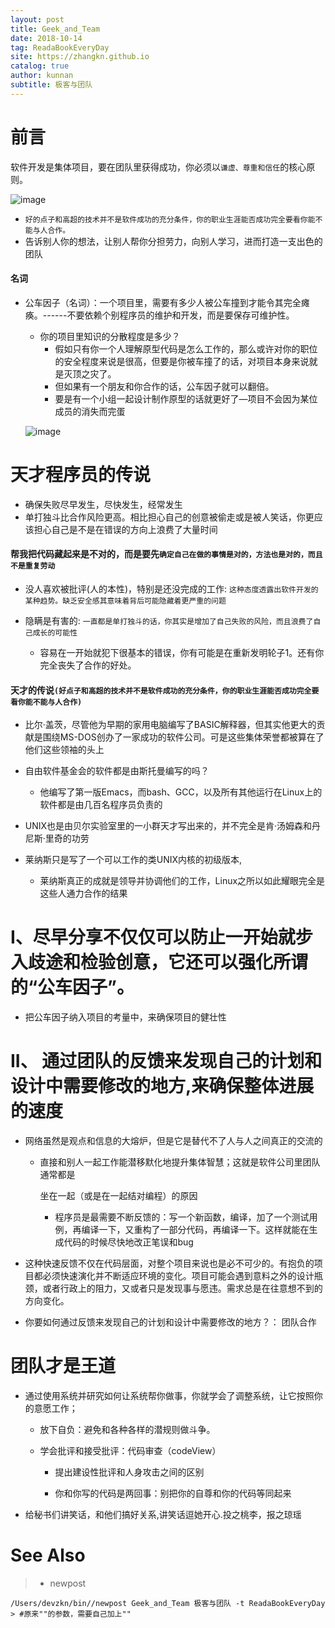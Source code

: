 ```yaml
---
layout: post
title: Geek_and_Team
date: 2018-10-14
tag: ReadaBookEveryDay
site: https://zhangkn.github.io
catalog: true
author: kunnan
subtitle: 极客与团队
---
```








# 前言



软件开发是集体项目，要在团队里获得成功，你必须以`谦虚、尊重和信任`的核心原则。

![image](https://ws1.sinaimg.cn/large/006tBeITgy1fw7w8e0p9rj30dk0csjv2.jpg)



* `好的点子和高超的技术并不是软件成功的充分条件，你的职业生涯能否成功完全要看你能不能与人合作。`
* 告诉别人你的想法，让别人帮你分担劳力，向别人学习，进而打造一支出色的团队



#### 名词



* 公车因子（名词）：一个项目里，需要有多少人被公车撞到才能令其完全瘫痪。------不要依赖个别程序员的维护和开发，而是要保存可维护性。

  * 你的项目里知识的分散程度是多少？
    * 假如只有你一个人理解原型代码是怎么工作的，那么或许对你的职位的安全程度来说是很高，但要是你被车撞了的话，对项目本身来说就是灭顶之灾了。
    * 但如果有一个朋友和你合作的话，公车因子就可以翻倍。
    * 要是有一个小组一起设计制作原型的话就更好了—项目不会因为某位成员的消失而完蛋

  ![image](https://ws1.sinaimg.cn/large/006tBeITgy1fw7vjbvti1j30nx0er7b4.jpg)


# 天才程序员的传说



* 确保失败尽早发生，尽快发生，经常发生
* 单打独斗比合作风险更高。相比担心自己的创意被偷走或是被人笑话，你更应该担心自己是不是在错误的方向上浪费了大量时间


#### 帮我把代码藏起来是不对的，而是要先`确定自己在做的事情是对的，方法也是对的，而且不是重复劳动`

* 没人喜欢被批评(人的本性)，特别是还没完成的工作: `这种态度透露出软件开发的某种趋势。缺乏安全感其意味着背后可能隐藏着更严重的问题`

* 隐瞒是有害的: `一直都是单打独斗的话，你其实是增加了自己失败的风险，而且浪费了自己成长的可能性`

  * 容易在一开始就犯下很基本的错误，你有可能是在重新发明轮子1。还有你完全丧失了合作的好处。










#### 天才的传说`(好点子和高超的技术并不是软件成功的充分条件，你的职业生涯能否成功完全要看你能不能与人合作)`





* 比尔·盖茨，尽管他为早期的家用电脑编写了BASIC解释器，但其实他更大的贡献是围绕MS\-DOS创办了一家成功的软件公司。可是这些集体荣誉都被算在了他们这些领袖的头上

* 自由软件基金会的软件都是由斯托曼编写的吗？

  * 他编写了第一版Emacs，而bash、GCC，以及所有其他运行在Linux上的软件都是由几百名程序员负责的

* UNIX也是由贝尔实验室里的一小群天才写出来的，并不完全是肯·汤姆森和丹尼斯·里奇的功劳

* 莱纳斯只是写了一个可以工作的类UNIX内核的初级版本,

  * 莱纳斯真正的成就是领导并协调他们的工作，Linux之所以如此耀眼完全是这些人通力合作的结果




# I、尽早分享不仅仅可以防止一开始就步入歧途和检验创意，它还可以强化所谓的“公车因子”。

*  把公车因子纳入项目的考量中，来确保项目的健壮性


# II、 通过团队的反馈来发现自己的计划和设计中需要修改的地方,来确保整体进展的速度



* 网络虽然是观点和信息的大熔炉，但是它是替代不了人与人之间真正的交流的

  * 直接和别人一起工作能潜移默化地提升集体智慧；这就是软件公司里团队通常都是

    坐在一起（或是在一起结对编程）的原因

    * 程序员是最需要不断反馈的：写一个新函数，编译，加了一个测试用例，再编译一下，又重构了一部分代码，再编译一下。这样就能在生成代码的时候尽快地改正笔误和bug

* 这种快速反馈不仅在代码层面，对整个项目来说也是必不可少的。有抱负的项目都必须快速演化并不断适应环境的变化。项目可能会遇到意料之外的设计瓶颈，或者行政上的阻力，又或者只是发现事与愿违。需求总是在往意想不到的方向变化。

* 你要如何通过反馈来发现自己的计划和设计中需要修改的地方？： 团队合作







# 团队才是王道



* 通过使用系统并研究如何让系统帮你做事，你就学会了调整系统，让它按照你的意愿工作；

  * 放下自负：避免和各种各样的潜规则做斗争。

  * 学会批评和接受批评：代码审查（codeView）

    * 提出建设性批评和人身攻击之间的区别

    * 你和你写的代码是两回事：别把你的自尊和你的代码等同起来

* 给秘书们讲笑话，和他们搞好关系,讲笑话逗她开心.投之桃李，报之琼瑶


















# See Also 

>* newpost 
>
```
/Users/devzkn/bin//newpost Geek_and_Team 极客与团队 -t ReadaBookEveryDay
> #原来""的参数，需要自己加上""
```

